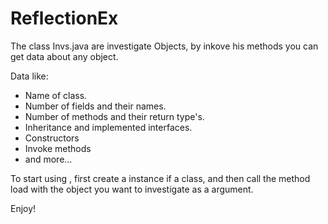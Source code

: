 # ReflectionEx

The class Invs.java are investigate Objects,
by inkove his methods you can get data about any object.

Data like: 
* Name of class.
* Number of fields and their names.
* Number of methods and their return type's.
* Inheritance  and implemented interfaces.
* Constructors
* Invoke methods
* and more...


To start using , first create a instance if a class, and then call the method load with the object you want to investigate as a argument.


Enjoy!
